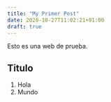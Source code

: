 ```yaml
---
title: "My Primer Post"
date: 2020-10-27T11:02:21+01:00
draft: true
---
```

Esto es una web de prueba.

## Titulo
1. Hola
2. Mundo

